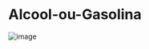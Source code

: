 # Alcool-ou-Gasolina
![image](https://user-images.githubusercontent.com/66568708/138737342-d8d19f29-b8ea-4105-941e-0d3dcf007274.png)
